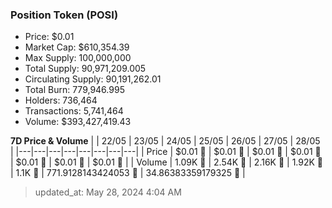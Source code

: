 
  ### Position Token (POSI)
  - Price: $0.01
  - Market Cap: $610,354.39
  - Max Supply: 100,000,000
  - Total Supply: 90,971,209.005
  - Circulating Supply: 90,191,262.01
  - Total Burn: 779,946.995
  - Holders: 736,464
  - Transactions: 5,741,464
  - Volume: $393,427,419.43

  **7D Price & Volume**
  | | 22&#x2F;05 | 23&#x2F;05 | 24&#x2F;05 | 25&#x2F;05 | 26&#x2F;05 | 27&#x2F;05 | 28&#x2F;05 |
  |---|---|---|---|---|---|---|---|
  | Price | $0.01 🔻 | $0.01 🔻 | $0.01 🔻 | $0.01 🚀 | $0.01 🔻 | $0.01 🔻 | $0.01 🔻 |
  | Volume | 1.09K 🔻 | 2.54K 🚀 | 2.16K 🔻 | 1.92K 🔻 | 1.1K 🔻 | 771.9128143424053 🔻 | 34.86383359179325 🔻 |

  > updated_at: May 28, 2024 4:04 AM
